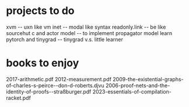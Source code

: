 # projects to do

xvm -- uxn like vm
inet -- modal like syntax
readonly.link -- be like sourcehut
c and actor model -- to implement propagator model
learn pytorch and tinygrad -- tinygrad v.s. little learner

# books to enjoy

2017-arithmetic.pdf
2012-measurement.pdf
2009-the-existential-graphs-of-charles-s-peirce--don-d-roberts.djvu
2006-proof-nets-and-the-identity-of-proofs--straßburger.pdf
2023-essentials-of-compilation-racket.pdf

